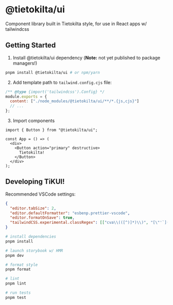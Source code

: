 # @tietokilta/ui

Component library built in Tietokilta style, for use in React apps w/ tailwindcss

## Getting Started

1. Install @tietokilta/ui dependency (**Note:** not yet published to package managers!)

```bash
pnpm install @tietokilta/ui # or npm/yarn
```

2. Add template path to `tailwind.config.cjs` file:

```cjs
/** @type {import('tailwindcss').Config} */
module.exports = {
  content: ["./node_modules/@tietokilta/ui/**/*.{js,cjs}"]
  // ...
};
```

3. Import components

```tsx
import { Button } from "@tietokilta/ui";

const App = () => (
  <div>
    <Button action="primary" destructive>
      Tietokilta!
    </Button>
  </div>
);
```

## Developing TiKUI!

Recommended VSCode settings:

```json
{
  "editor.tabSize": 2,
  "editor.defaultFormatter": "esbenp.prettier-vscode",
  "editor.formatOnSave": true,
  "tailwindCSS.experimental.classRegex": [["cva\\(([^)]*)\\)", "[\"'`]([^\"'`]*).*?[\"'`]"]]
}
```

```sh
# install dependencies
pnpm install

# launch storybook w/ HMR
pnpm dev

# format style
pnpm format

# lint
pnpm lint

# run tests
pnpm test
```
